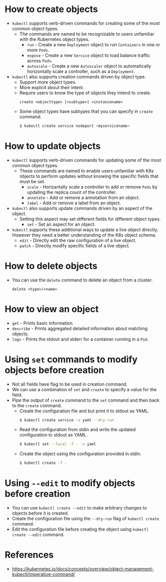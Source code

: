 # How to create objects
* `kubectl` supports verb-driven commands for creating some of the most common object types.
	* The commands are named to be recognizable to users unfamiliar with the Kubernetes object types.
		* `run` - Create a new `Deployment` object to run `Containers` in one or more `Pods`.
		* `expose` - Create a new `Service` object to load balance traffic across `Pods`.
		* `autoscale` - Create a new `Autoscaler` object to automatically horizontally scale a controller, such as a `Deployment`.
* `kubectl` also supports creation commands driven by object type.
	* Support more object types.
	* More explicit about their intent.
	* Require users to know the type of objects they intend to create.
		```
		create <objecttype> [<subtype>] <instancename>
		```
	* Some object types have subtypes that you can specify in `create` command.
		```bash
		$ kubectl create service nodeport <myservicename>
		```
# How to update objects
* `kubectl` supports verb-driven commands for updating some of the most common object types.
	* These commands are named to enable users unfamiliar with K8s objects to perform updates without knowing the specific fields that must be set.
		* `scale` - Horizantally scale a controller to add or remove `Pods` by updating the replica count of the controller.
		* `annotate` - Add or remove a annotation from an object.
		* `label` - Add or remove a label from an object.
* `kubectl` also supports update commands driven by an aspect of the object.
	* Setting this aspect may set different fields for different object types.
		* `set` - Set an aspect for an object.
* `kubectl` supports these additional ways to update a live object directly. However they need a better understanding of the K8s object schema.
	* `edit` - Directly edit the raw configuration of a live object.
	* `patch` - Directly modify specific fields of a live object.
# How to delete objects
* You can use the `delete` command to delete an object from a cluster.
	```
	delete <type>/<name>
	```
# How to view an object
* `get` - Prints basic information.
* `describe` - Prints aggregated detailed information about matching objects.
* `logs` - Prints the stdout and stderr for a container running in a `Pod`.
# Using `set` commands to modify objects before creation
* Not all fields have flag to be used in creation command.
* We can use a combination of `set` and `create` to specify a value for the field.
* Pipe the output of `create` command to the `set` command and then back to the `create` command.
	* Create the configuration file and but print it to stdout as YAML.
		```bash
		$ kubectl create service -o yaml --dry-run
		```
	* Read the configuration from stdin and write the updated configuration to stdout as YAML.
		```bash
		$ kubectl set --local -f - -o yaml
		```
	* Create the object using the configuration provided in stdin.
		```bash
		$ kubectl create -f - 
		```
# Using `--edit` to modify objects before creation
* You can use `kubectl create --edit` to make arbitrary changes to objects before it is created.
* Create the configuration file using the `--dry-run` flag of  `kubectl create` command.
* Edit the configuration file before creating the object using `kubectl create --edit` command.
# References
* https://kubernetes.io/docs/concepts/overview/object-management-kubectl/imperative-command/

